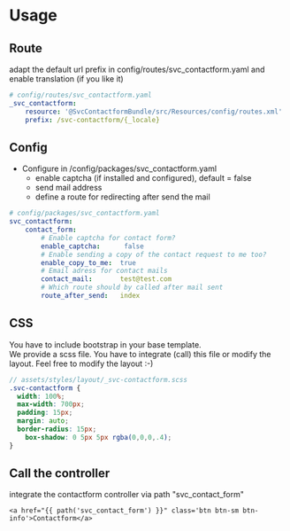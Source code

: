 # Usage

## Route
adapt the default url prefix in config/routes/svc_contactform.yaml and enable translation (if you like it)

```yaml
# config/routes/svc_contactform.yaml
_svc_contactform:
    resource: '@SvcContactformBundle/src/Resources/config/routes.xml'
    prefix: /svc-contactform/{_locale}
```

## Config

* Configure in /config/packages/svc_contactform.yaml
  * enable captcha (if installed and configured), default = false
  * send mail address
  * define a route for redirecting after send the mail


```yaml
# config/packages/svc_contactform.yaml
svc_contactform:
    contact_form:
        # Enable captcha for contact form?
        enable_captcha:      false
        # Enable sending a copy of the contact request to me too?
        enable_copy_to_me:  true
        # Email adress for contact mails
        contact_mail:       test@test.com
        # Which route should by called after mail sent
        route_after_send:   index
```

## CSS
You have to include bootstrap in your base template.<br />
We provide a scss file. You have to integrate (call) this file or modify the layout. Feel free to modify the layout :-)

```scss
// assets/styles/layout/_svc-contactform.scss
.svc-contactform {
  width: 100%;
  max-width: 700px;
  padding: 15px;
  margin: auto;
  border-radius: 15px;
	box-shadow: 0 5px 5px rgba(0,0,0,.4);
}
```

## Call the controller
integrate the contactform controller via path "svc_contact_form"

```twig
<a href="{{ path('svc_contact_form') }}" class='btn btn-sm btn-info'>Contactform</a>
```